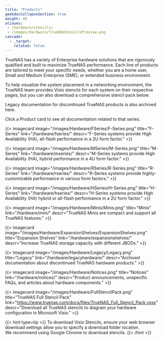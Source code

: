 ```yaml
---
title: "Products"
geekdocCollapseSection: true
weight: 40
aliases:
 - /hardware/stencils/
 - /images/Hardware/TrueNASStencilsPreview.png
cascade:
  - _target:
    related: false
---
```


TrueNAS has a variety of Enterprise hardware solutions that are rigorously qualified and built to maximize TrueNAS performance.
Each line of products are tailored to meet your specific needs, whether you are a home user, Small and Medium Enterprise (SME), or extended business environment.

To help visualize the system placement in a networking environment, the TrueNAS team provides Visio stencils for each system on their respective pages, but you can also download a comprehensive stencil pack below.

Legacy documentation for discontinued TrueNAS products is also archived here.

Click a Product card to see all documentation related to that series.

<div class="docs-sections">

{{< imagecard image="/images/Hardware/FSeries/F-Series.png" title="F-Series" link="/hardware/fseries/"
descr="F-Series systems provide High Availability (HA), all-flash performance in a 2U form factor." >}}

{{< imagecard image="/images/Hardware/MSeries/M-Series.png" title="M-Series" link="/hardware/mseries/"
descr="M-Series systems provide High Availability (HA), hybrid performance in a 4U form factor." >}}

{{< imagecard image="/images/Hardware/RSeries/R-Series.png" title="R-Series" link="/hardware/rseries/"
descr="R-Series systems provide highly-customizable performance in various form factors." >}}

{{< imagecard image="/images/Hardware/HSeries/H-Series.png" title="H-Series" link="/hardware/hseries/"
descr="H-Series systems provide High Availability (HA) hybrid or all-flash performance in a 2U form factor." >}}

{{< imagecard image="/images/Hardware/Minis/Minis.png" title="Minis" link="/hardware/mini/"
descr="TrueNAS Minis are compact and support all TrueNAS features." >}}

{{< imagecard image="/images/Hardware/ExpansionShelves/ExpansionShelves.png" title="Expansion Shelves" link="/hardware/expansionshelves/"
descr="Increase TrueNAS storage capacity with different JBODs." >}}

{{< imagecard image="/images/Hardware/Legacy/Legacy.png" title="Legacy" link="/hardware/legacyhardware/"
descr="Archived documentation about discontinued TrueNAS hardware products." >}}

{{< imagecard image="/images/Hardware/Notices.png" title="Notices" link="/hardware/notices/"
descr="Product announcements, unspecific FAQs, and articles about hardware components." >}}

{{< imagecard image="/images/Hardware/FullStencilPack.png" title="TrueNAS Full Stencil Pack" link="https://www.truenas.com/docs/files/TrueNAS_Full_Stencil_Pack.vssx"
descr="Download all TrueNAS stencils to diagram your hardware configuration in Microsoft Visio." >}}

</div>

{{< hint type=tip >}}
To download Visio Stencils, ensure your web browser download settings allow you to specify a download folder location.<br> 
We recommend using Google Chrome to download stencils.
{{< /hint >}}